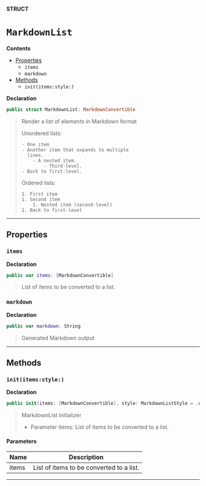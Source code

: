 **STRUCT**
# `MarkdownList`

**Contents**
- [Properties](#properties)
  - `items`
  - `markdown`
- [Methods](#methods)
  - `init(items:style:)`

**Declaration**
```swift
public struct MarkdownList: MarkdownConvertible
```



> Render a list of elements in Markdown format
>
> Unordered lists:
>
>     - One item
>     - Another item that expands to multiple
>       lines.
>         - A nested item.
>             - Third-level.
>     - Back to first-level.
>
> Ordered lists:
>
>     1. First item
>     1. Second item
>         1. Nested item (second-level)
>     1. Back to first-level

--------------------

## Properties
### `items`

**Declaration**
```swift
public var items: [MarkdownConvertible]
```



> List of items to be converted to a list.

### `markdown`

**Declaration**
```swift
public var markdown: String
```



> Generated Markdown output

--------------------


## Methods
### `init(items:style:)`

**Declaration**
```swift
public init(items: [MarkdownConvertible], style: MarkdownListStyle = .unordered)
```



> MarkdownList initializer
>
> - Parameter items: List of items to be converted to a list.

#### Parameters
| Name | Description |
| ---- | ----------- |
| items | List of items to be converted to a list. |

--------------------
